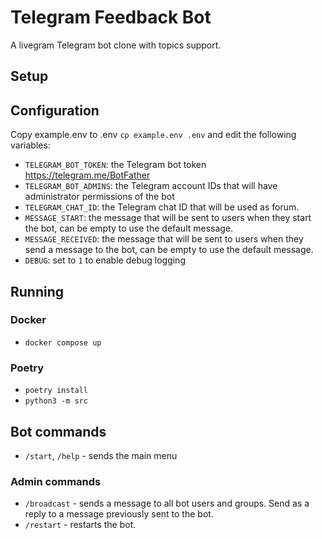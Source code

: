 # Telegram Feedback Bot

A livegram Telegram bot clone with topics support.

## Setup

## Configuration

Copy example.env to .env `cp example.env .env` and edit the following variables:

- `TELEGRAM_BOT_TOKEN`: the Telegram bot token https://telegram.me/BotFather
- `TELEGRAM_BOT_ADMINS`: the Telegram account IDs that will have administrator permissions of the bot
- `TELEGRAM_CHAT_ID`: the Telegram chat ID that will be used as forum.
- `MESSAGE_START`: the message that will be sent to users when they start the bot, can be empty to use the default
  message.
- `MESSAGE_RECEIVED`: the message that will be sent to users when they send a message to the bot, can be empty to
  use the default message.
- `DEBUG`: set to `1` to enable debug logging

## Running

### Docker

- `docker compose up`

### Poetry

- `poetry install`
- `python3 -m src`

## Bot commands

- `/start`, `/help` - sends the main menu

### Admin commands

- `/broadcast` - sends a message to all bot users and groups. Send as a reply to a message previously sent to the bot.
- `/restart` - restarts the bot.
